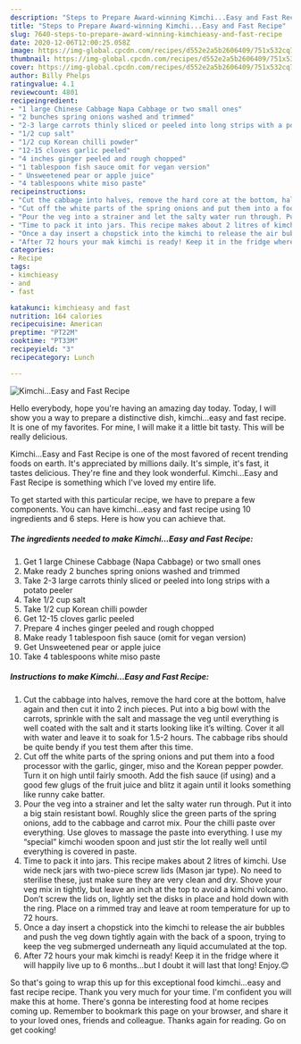 ```yaml
---
description: "Steps to Prepare Award-winning Kimchi...Easy and Fast Recipe"
title: "Steps to Prepare Award-winning Kimchi...Easy and Fast Recipe"
slug: 7640-steps-to-prepare-award-winning-kimchieasy-and-fast-recipe
date: 2020-12-06T12:00:25.058Z
image: https://img-global.cpcdn.com/recipes/d552e2a5b2606409/751x532cq70/kimchieasy-and-fast-recipe-recipe-main-photo.jpg
thumbnail: https://img-global.cpcdn.com/recipes/d552e2a5b2606409/751x532cq70/kimchieasy-and-fast-recipe-recipe-main-photo.jpg
cover: https://img-global.cpcdn.com/recipes/d552e2a5b2606409/751x532cq70/kimchieasy-and-fast-recipe-recipe-main-photo.jpg
author: Billy Phelps
ratingvalue: 4.1
reviewcount: 4801
recipeingredient:
- "1 large Chinese Cabbage Napa Cabbage or two small ones"
- "2 bunches spring onions washed and trimmed"
- "2-3 large carrots thinly sliced or peeled into long strips with a potato peeler"
- "1/2 cup salt"
- "1/2 cup Korean chilli powder"
- "12-15 cloves garlic peeled"
- "4 inches ginger peeled and rough chopped"
- "1 tablespoon fish sauce omit for vegan version"
- " Unsweetened pear or apple juice"
- "4 tablespoons white miso paste"
recipeinstructions:
- "Cut the cabbage into halves, remove the hard core at the bottom, halve again and then cut it into 2 inch pieces. Put into a big bowl with the carrots, sprinkle with the salt and massage the veg until everything is well coated with the salt and it starts looking like it’s wilting. Cover it all with water and leave it to soak for 1.5-2 hours. The cabbage ribs should be quite bendy if you test them after this time."
- "Cut off the white parts of the spring onions and put them into a food processor with the garlic, ginger, miso and the Korean pepper powder. Turn it on high until fairly smooth. Add the fish sauce (if using) and a good few glugs of the fruit juice and blitz it again until it looks something like runny cake batter."
- "Pour the veg into a strainer and let the salty water run through. Put it into a big stain resistant bowl. Roughly slice the green parts of the spring onions, add to the cabbage and carrot mix. Pour the chilli paste over everything. Use gloves to massage the paste into everything. I use my “special” kimchi wooden spoon and just stir the lot really well until everything is covered in paste."
- "Time to pack it into jars. This recipe makes about 2 litres of kimchi. Use wide neck jars with two-piece screw lids (Mason jar type). No need to sterilise these, just make sure they are very clean and dry. Shove your veg mix in tightly, but leave an inch at the top to avoid a kimchi volcano. Don’t screw the lids on, lightly set the disks in place and hold down with the ring. Place on a rimmed tray and leave at room temperature for up to 72 hours."
- "Once a day insert a chopstick into the kimchi to release the air bubbles and push the veg down tightly again with the back of a spoon, trying to keep the veg submerged underneath any liquid accumulated at the top."
- "After 72 hours your mak kimchi is ready! Keep it in the fridge where it will happily live up to 6 months...but I doubt it will last that long! Enjoy.😊"
categories:
- Recipe
tags:
- kimchieasy
- and
- fast

katakunci: kimchieasy and fast 
nutrition: 164 calories
recipecuisine: American
preptime: "PT22M"
cooktime: "PT33M"
recipeyield: "3"
recipecategory: Lunch

---
```



![Kimchi...Easy and Fast Recipe](https://img-global.cpcdn.com/recipes/d552e2a5b2606409/751x532cq70/kimchieasy-and-fast-recipe-recipe-main-photo.jpg)

Hello everybody, hope you're having an amazing day today. Today, I will show you a way to prepare a distinctive dish, kimchi...easy and fast recipe. It is one of my favorites. For mine, I will make it a little bit tasty. This will be really delicious.

Kimchi...Easy and Fast Recipe is one of the most favored of recent trending foods on earth. It's appreciated by millions daily. It's simple, it's fast, it tastes delicious. They're fine and they look wonderful. Kimchi...Easy and Fast Recipe is something which I've loved my entire life.




To get started with this particular recipe, we have to prepare a few components. You can have kimchi...easy and fast recipe using 10 ingredients and 6 steps. Here is how you can achieve that.

<!--inarticleads1-->

##### The ingredients needed to make Kimchi...Easy and Fast Recipe:

1. Get 1 large Chinese Cabbage (Napa Cabbage) or two small ones
1. Make ready 2 bunches spring onions washed and trimmed
1. Take 2-3 large carrots thinly sliced or peeled into long strips with a potato peeler
1. Take 1/2 cup salt
1. Take 1/2 cup Korean chilli powder
1. Get 12-15 cloves garlic peeled
1. Prepare 4 inches ginger peeled and rough chopped
1. Make ready 1 tablespoon fish sauce (omit for vegan version)
1. Get  Unsweetened pear or apple juice
1. Take 4 tablespoons white miso paste




<!--inarticleads2-->

##### Instructions to make Kimchi...Easy and Fast Recipe:

1. Cut the cabbage into halves, remove the hard core at the bottom, halve again and then cut it into 2 inch pieces. Put into a big bowl with the carrots, sprinkle with the salt and massage the veg until everything is well coated with the salt and it starts looking like it’s wilting. Cover it all with water and leave it to soak for 1.5-2 hours. The cabbage ribs should be quite bendy if you test them after this time.
1. Cut off the white parts of the spring onions and put them into a food processor with the garlic, ginger, miso and the Korean pepper powder. Turn it on high until fairly smooth. Add the fish sauce (if using) and a good few glugs of the fruit juice and blitz it again until it looks something like runny cake batter.
1. Pour the veg into a strainer and let the salty water run through. Put it into a big stain resistant bowl. Roughly slice the green parts of the spring onions, add to the cabbage and carrot mix. Pour the chilli paste over everything. Use gloves to massage the paste into everything. I use my “special” kimchi wooden spoon and just stir the lot really well until everything is covered in paste.
1. Time to pack it into jars. This recipe makes about 2 litres of kimchi. Use wide neck jars with two-piece screw lids (Mason jar type). No need to sterilise these, just make sure they are very clean and dry. Shove your veg mix in tightly, but leave an inch at the top to avoid a kimchi volcano. Don’t screw the lids on, lightly set the disks in place and hold down with the ring. Place on a rimmed tray and leave at room temperature for up to 72 hours.
1. Once a day insert a chopstick into the kimchi to release the air bubbles and push the veg down tightly again with the back of a spoon, trying to keep the veg submerged underneath any liquid accumulated at the top.
1. After 72 hours your mak kimchi is ready! Keep it in the fridge where it will happily live up to 6 months...but I doubt it will last that long! Enjoy.😊




So that's going to wrap this up for this exceptional food kimchi...easy and fast recipe recipe. Thank you very much for your time. I'm confident you will make this at home. There's gonna be interesting food at home recipes coming up. Remember to bookmark this page on your browser, and share it to your loved ones, friends and colleague. Thanks again for reading. Go on get cooking!
